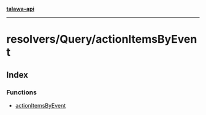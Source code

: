 [**talawa-api**](../../../README.md)

***

# resolvers/Query/actionItemsByEvent

## Index

### Functions

- [actionItemsByEvent](functions/actionItemsByEvent.md)

